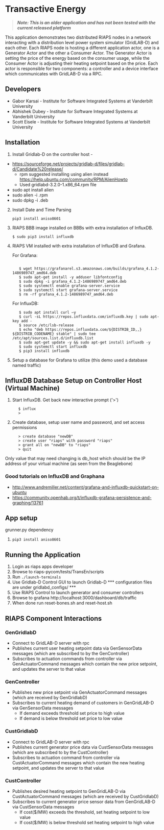 # Transactive Energy

> ***Note:  This is an older application and has not been tested with the current released platform***

This application demonstrates two distributed RIAPS nodes in a network interacting with a distribution level power system simulator (GridLAB-D) and each other.  Each RIAPS node is hosting a different application actor, one is a Generator Actor and the other a Consumer Actor.  The Generator Actor is setting the price of the energy based on the consumer usage, while the Consumer Actor is adjusting their heating setpoint based on the price.  Each actor is responsible for two components:  a controller and a device interface which communicates with GridLAB-D via a RPC.

## Developers

- Gabor Karsai - Institute for Software Integrated Systems at Vanderbilt University
- Abhishek Dubey - Institute for Software Integrated Systems at Vanderbilt University
- Scott Eisele - Institute for Software Integrated Systems at Vanderbilt University

## Installation

1. Install Gridlab-D on the controller host -
* https://sourceforge.net/projects/gridlab-d/files/gridlab-d/Candidate%20release/
  - rpm suggested installing using alien instead https://help.ubuntu.com/community/RPM/AlienHowto
  - Used gridlabd-3.2.0-1.x86_64.rpm file
* sudo apt install alien
* sudo alien -i <package>.rpm
* sudo dpkg -i <package>.deb

2. Install Date and Time Parsing
   ```
   pip3 install aniso8601
   ```

3. RIAPS BBB image installed on BBBs with extra installation of InfluxDB.

   ```
   $ sudo pip3 install influxdb
   ```

4. RIAPS VM installed with extra installation of InfluxDB and Grafana.

   For Grafana:

   ```

      $ wget https://grafanarel.s3.amazonaws.com/builds/grafana_4.1.2-1486989747_amd64.deb     
      $ sudo apt-get install -y adduser libfontconfig      
      $ sudo dpkg -i grafana_4.1.2-1486989747_amd64.deb        
      $ sudo systemctl enable grafana-server.service   
      $ sudo systemctl start grafana-server.service  
      $ rm -rf grafana_4.1.2-1486989747_amd64.deb
   ```

   For InfluxDB:

   ```
      $ sudo apt install curl –y  
      $ curl -sL https://repos.influxdata.com/influxdb.key | sudo apt-key add -      
      $ source /etc/lsb-release     
      $ echo "deb https://repos.influxdata.com/${DISTRIB_ID,,} ${DISTRIB_CODENAME} stable" | sudo tee /etc/apt/sources.list.d/influxdb.list     
      $ sudo apt-get update -y && sudo apt-get install influxdb -y      
      $ sudo systemctl start influxdb
      $ pip3 install influxdb
   ```

5. Setup a database for Grafana to utilize (this demo used a database named traffic)

## InfluxDB Database Setup on Controller Host (Virtual Machine)

1. Start InfluxDB.  Get back new interactive prompt ('>')

```
      $ influx
      >
```

2. Create database, setup user name and password, and set access permissions

```
      > create database "newDB"
      > create user "riaps" with password "riaps"
      > grant all on "newDB" to "riaps"
      > quit
```

Only value that may need changing is db_host which should be the IP address of your virtual machine (as seen from the Beaglebone)

### Good tutorials on InfluxDB and Graphana

- http://www.andremiller.net/content/grafana-and-influxdb-quickstart-on-ubuntu
- https://community.openhab.org/t/influxdb-grafana-persistence-and-graphing/13761

## App setup
grunner.py dependency
1) ```pip3 install aniso8601```

## Running the Application

1) Login as riaps apps developer
2) Browse to riaps-pycom/tests/TransEn/scripts
3) Run ```./launch-terminals```
4) Use Gridlab-D Control GUI to launch Gridlab-D
 *** configuration files are under gridlabd_configs/ ***
5) Use RIAPS Control to launch generator and consumer controllers
6) Browse to grafana http://localhost:3000/dashboard/db/traffic
7) When done run reset-bones.sh and reset-host.sh

## RIAPS Component Interactions

### GenGridlabD

- Connect to GridLAB-D server with rpc
- Publishes current user heating setpoint data via GenSensorData messages (which are subscribed to by the GenController)
- Subscribes to actuation commands from controller via GenActuatorCommand messages which contain the new price setpoint, and updates the server to that value

### GenController

- Publishes new price setpoint via GenActuatorCommand messages (which are received by GenGridlabD)
- Subscribes to current heating demand of customers in GenGridLAB-D via GenSensorData messages
	- If demand exceeds threshold set price to high value
	- If demand is below threshold set price to low value

### CustGridlabD

- Connect to GridLAB-D server with rpc
- Publishes current generator price data via CustSensorData messages (which are subscribed to by the CustController)
- Subscribes to actuation command from controller via CustActuatorCommand messages which contain the new heating setpoint, and updates the server to that value

### CustController

- Publishes desired heating setpoint to GenGridLAB-D via CustActuatorCommand messages (which are received by CustGridlabD)
- Subscribes to current generator price sensor data from GenGridLAB-D via CustSensorData messages
	- If cost($/MW) exceeds the threshold, set heating setpoint to low value
	- If cost($/MW) is below threshold set heating setpoint to high value
